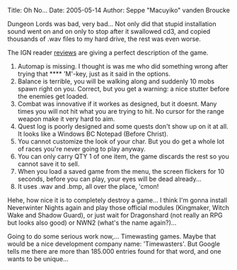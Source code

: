 Title: Oh No...
Date: 2005-05-14
Author: Seppe "Macuyiko" vanden Broucke

Dungeon Lords was bad, very bad... Not only did that stupid installation sound went on and on only to stop after it swallowed cd3, and copied thousands of .wav files to my hard drive, the rest was even worse.  
The IGN reader [reviews](http://rr.pc.ign.com/rr_obj/573/573898.html) are giving a perfect description of the game.  
1. Automap is missing. I thought is was me who did something wrong after trying that **** 'M'-key, just as it said in the options.
2. Balance is terrible, you will be walking along and suddenly 10 mobs spawn right on you. Correct, but you get a warning: a nice stutter before the enemies get loaded.
3. Combat was innovative if it workes as designed, but it doesnt. Many times you will not hit what you are trying to hit. No cursor for the range weapon make it very hard to aim.4. Quest log is poorly designed and some quests don't show up on it at all. It looks like a Windows BC Notepad (Before Christ).5. You cannot customize the look of your char. But you do get a whole lot of races you're never going to play anyway.6. You can only carry QTY 1 of one item, the game discards the rest so you cannot save it to sell.7. When you load a saved game from the menu, the screen flickers for 10 seconds, before you can play, your eyes will be dead already...8. It uses .wav and .bmp, all over the place, 'cmon!
Hehe, how nice it is to completely destroy a game... I think I'm gonna install Neverwinter Nights again and play those official modules (Kingmaker, Witch Wake and Shadow Guard), or just wait for Dragonshard (not really an RPG but looks also good) or NWN2 (what's the name again?)...
Going to do some serious work now,... Timewasting games. Maybe that would be a nice development company name: 'Timewasters'. But Google tells me there are more than 185.000 entries found for that word, and one wants to be unique...